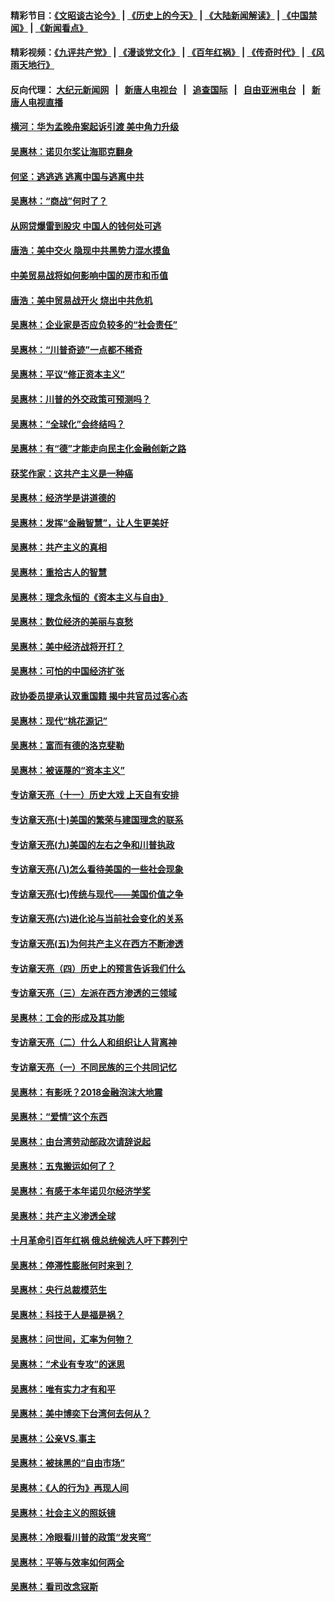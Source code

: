 #### 精彩节目：[《文昭谈古论今》](http://155.138.205.71/wenzhao) | [《历史上的今天》](http://155.138.205.71/today-in-history) | [《大陆新闻解读》](http://155.138.205.71/ntdtv-comedy) | [《中国禁闻》](http://155.138.205.71/ntdtv-news) | [《新闻看点》](http://155.138.205.71/news-insight) 

 #### 精彩视频：[《九评共产党》](http://155.138.205.71:10000/videos/jiuping) | [《漫谈党文化》](http://155.138.205.71:10000/videos/mtdwh) | [《百年红祸》](http://155.138.205.71:10000/videos/bnhh) | [《传奇时代》](http://155.138.205.71:10000/videos/legend) | [《风雨天地行》](http://155.138.205.71:10000/videos/fytdx) 

 #### 反向代理： [大纪元新闻网](http://155.138.205.71:10080/) &nbsp;&nbsp;|&nbsp;&nbsp; [新唐人电视台](http://155.138.205.71:8000/) &nbsp;&nbsp;|&nbsp;&nbsp; [追查国际](http://155.138.205.71:10010/) &nbsp;&nbsp;|&nbsp;&nbsp; [自由亚洲电台](http://155.138.205.71:9800/) &nbsp;&nbsp;|&nbsp;&nbsp; [新唐人电视直播](http://155.138.205.71/) 

#### [横河：华为孟晚舟案起诉引渡 美中角力升级](../pages/nsc423/n11027230.md?t=02211837) 

#### [吴惠林：诺贝尔奖让海耶克翻身](../pages/nsc423/n10890049.md?t=02211837) 

#### [何坚：逃逃逃 逃离中国与逃离中共](../pages/nsc423/n10592891.md?t=02211837) 

#### [吴惠林：“商战”何时了？](../pages/nsc423/n10573558.md?t=02211837) 

#### [从网贷爆雷到股灾 中国人的钱何处可逃](../pages/nsc423/n10572800.md?t=02211837) 

#### [唐浩：美中交火 隐现中共黑势力混水摸鱼](../pages/nsc423/n10544040.md?t=02211837) 

#### [中美贸易战将如何影响中国的房市和币值](../pages/nsc423/n10543697.md?t=02211837) 

#### [唐浩：美中贸易战开火 烧出中共危机](../pages/nsc423/n10540126.md?t=02211837) 

#### [吴惠林：企业家是否应负较多的“社会责任”](../pages/nsc423/n10535022.md?t=02211837) 

#### [吴惠林：“川普奇迹”一点都不稀奇](../pages/nsc423/n10512808.md?t=02211837) 

#### [吴惠林：平议“修正资本主义”](../pages/nsc423/n10495724.md?t=02211837) 

#### [吴惠林：川普的外交政策可预测吗？](../pages/nsc423/n10462387.md?t=02211837) 

#### [吴惠林：“全球化”会终结吗？](../pages/nsc423/n10452838.md?t=02211837) 

#### [吴惠林：有“德”才能走向民主化金融创新之路](../pages/nsc423/n10432292.md?t=02211837) 

#### [获奖作家：这共产主义是一种癌](../pages/nsc423/n10431541.md?t=02211837) 

#### [吴惠林：经济学是讲道德的](../pages/nsc423/n10398014.md?t=02211837) 

#### [吴惠林：发挥“金融智慧”，让人生更美好](../pages/nsc423/n10375019.md?t=02211837) 

#### [吴惠林：共产主义的真相](../pages/nsc423/n10351394.md?t=02211837) 

#### [吴惠林：重拾古人的智慧](../pages/nsc423/n10337691.md?t=02211837) 

#### [吴惠林：理念永恒的《资本主义与自由》](../pages/nsc423/n10316274.md?t=02211837) 

#### [吴惠林：数位经济的美丽与哀愁](../pages/nsc423/n10292946.md?t=02211837) 

#### [吴惠林：美中经济战将开打？](../pages/nsc423/n10258825.md?t=02211837) 

#### [吴惠林：可怕的中国经济扩张](../pages/nsc423/n10219147.md?t=02211837) 

#### [政协委员提承认双重国籍 揭中共官员过客心态](../pages/nsc423/n10208809.md?t=02211837) 

#### [吴惠林：现代“桃花源记”](../pages/nsc423/n10185234.md?t=02211837) 

#### [吴惠林：富而有德的洛克斐勒](../pages/nsc423/n10142264.md?t=02211837) 

#### [吴惠林：被诬蔑的“资本主义”](../pages/nsc423/n10124816.md?t=02211837) 

#### [专访章天亮（十一）历史大戏 上天自有安排](../pages/nsc423/n10094905.md?t=02211837) 

#### [专访章天亮(十)美国的繁荣与建国理念的联系](../pages/nsc423/n10094899.md?t=02211837) 

#### [专访章天亮(九)美国的左右之争和川普执政](../pages/nsc423/n10094889.md?t=02211837) 

#### [专访章天亮(八)怎么看待美国的一些社会现象](../pages/nsc423/n10094857.md?t=02211837) 

#### [专访章天亮(七)传统与现代——美国价值之争](../pages/nsc423/n10093140.md?t=02211837) 

#### [专访章天亮(六)进化论与当前社会变化的关系](../pages/nsc423/n10092036.md?t=02211837) 

#### [专访章天亮(五)为何共产主义在西方不断渗透](../pages/nsc423/n10083620.md?t=02211837) 

#### [专访章天亮（四）历史上的预言告诉我们什么](../pages/nsc423/n10083606.md?t=02211837) 

#### [专访章天亮（三）左派在西方渗透的三领域](../pages/nsc423/n10081115.md?t=02211837) 

#### [吴惠林：工会的形成及其功能](../pages/nsc423/n10080633.md?t=02211837) 

#### [专访章天亮（二）什么人和组织让人背离神](../pages/nsc423/n10076637.md?t=02211837) 

#### [专访章天亮（一）不同民族的三个共同记忆](../pages/nsc423/n10074188.md?t=02211837) 

#### [吴惠林：有影呒？2018金融泡沫大地震](../pages/nsc423/n10040534.md?t=02211837) 

#### [吴惠林：“爱情”这个东西](../pages/nsc423/n10019423.md?t=02211837) 

#### [吴惠林：由台湾劳动部政次请辞说起](../pages/nsc423/n9979679.md?t=02211837) 

#### [吴惠林：五鬼搬运如何了？](../pages/nsc423/n9925338.md?t=02211837) 

#### [吴惠林：有感于本年诺贝尔经济学奖](../pages/nsc423/n9871883.md?t=02211837) 

#### [吴惠林：共产主义渗透全球](../pages/nsc423/n9812748.md?t=02211837) 

#### [十月革命引百年红祸 俄总统候选人吁下葬列宁](../pages/nsc423/n9810182.md?t=02211837) 

#### [吴惠林：停滞性膨胀何时来到？](../pages/nsc423/n9764136.md?t=02211837) 

#### [吴惠林：央行总裁模范生](../pages/nsc423/n9728134.md?t=02211837) 

#### [吴惠林：科技于人是福是祸？](../pages/nsc423/n9672982.md?t=02211837) 

#### [吴惠林：问世间，汇率为何物？](../pages/nsc423/n9621788.md?t=02211837) 

#### [吴惠林：“术业有专攻”的迷思](../pages/nsc423/n9580363.md?t=02211837) 

#### [吴惠林：唯有实力才有和平](../pages/nsc423/n9529599.md?t=02211837) 

#### [吴惠林：美中博奕下台湾何去何从？](../pages/nsc423/n9483598.md?t=02211837) 

#### [吴惠林：公亲VS.事主](../pages/nsc423/n9425637.md?t=02211837) 

#### [吴惠林：被抹黑的“自由市场”](../pages/nsc423/n9351545.md?t=02211837) 

#### [吴惠林：《人的行为》再现人间](../pages/nsc423/n9296339.md?t=02211837) 

#### [吴惠林：社会主义的照妖镜](../pages/nsc423/n9243460.md?t=02211837) 

#### [吴惠林：冷眼看川普的政策“发夹弯”](../pages/nsc423/n9120684.md?t=02211837) 

#### [吴惠林：平等与效率如何两全](../pages/nsc423/n9075430.md?t=02211837) 

#### [吴惠林：看司改念寇斯](../pages/nsc423/n9024915.md?t=02211837) 

